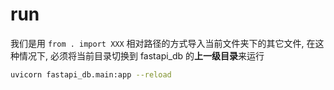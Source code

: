 # run 
我们是用 `from . import XXX` 相对路径的方式导入当前文件夹下的其它文件, 在这种情况下, 必须将当前目录切换到 fastapi_db 的**上一级目录**来运行
```bash
uvicorn fastapi_db.main:app --reload 
```
